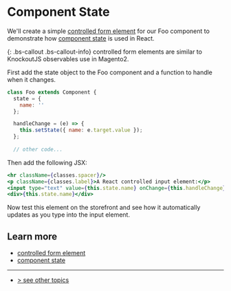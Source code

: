 # Component State 

We'll create a simple [controlled form element][] for our Foo component to demonstrate how [component state][] is used in React.    

{: .bs-callout .bs-callout-info}
controlled form elements are similar to KnockoutJS observables use in Magento2.

First add the state object to the Foo component and a function to handle when it changes.

```javascript
class Foo extends Component {
  state = {
    name: ''
  };

  handleChange = (e) => {
    this.setState({ name: e.target.value });
  };
    
  // other code...
```

Then add the following JSX:

```jsx
<hr className={classes.spacer}/>
<p className={classes.label}>A React controlled input element:</p>
<input type="text" value={this.state.name} onChange={this.handleChange}/>
<div>{this.state.name}</div>
```

Now test this element on the storefront and see how it automatically updates as you type into the input element.

## Learn more

-   [controlled form element][]
-   [component state][]

---
- [> see other topics](../../README.md#topics)

[controlled form element]: https://reactjs.org/docs/forms.html#controlled-components
[component state]: https://reactjs.org/docs/faq-state.html
